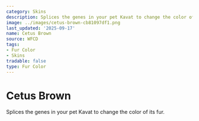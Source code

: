 ```yaml
---
category: Skins
description: Splices the genes in your pet Kavat to change the color of its fur.
image: ../images/cetus-brown-cb81097df1.png
last_updated: '2025-09-17'
name: Cetus Brown
source: WFCD
tags:
- Fur Color
- Skins
tradable: false
type: Fur Color
---
```


# Cetus Brown

Splices the genes in your pet Kavat to change the color of its fur.

